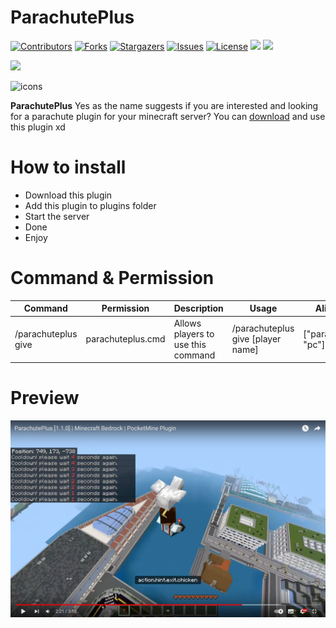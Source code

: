 
# ParachutePlus

[![Contributors](https://img.shields.io/github/contributors/pixelwhiz/ParachutePlus)](https://github.com/pixelwhiz/ParachutePlus/graphs/contributors)
[![Forks](https://img.shields.io/github/forks/pixelwhiz/ParachutePlus)](https://github.com/pixelwhiz/ParachutePlus/network/members)
[![Stargazers](https://img.shields.io/github/stars/pixelwhiz/ParachutePlus)](https://github.com/pixelwhiz/ParachutePlus/stargazers)
[![Issues](https://img.shields.io/github/issues/pixelwhiz/ParachutePlus)](https://github.com/pixelwhiz/ParachutePlus/issues)
[![License](https://img.shields.io/github/license/pixelwhiz/ParachutePlus)](https://github.com/pixelwhiz/ParachutePlus/blob/main/LICENSE)
[![](https://poggit.pmmp.io/shield.state/ParachutePlus)](https://poggit.pmmp.io/p/ParachutePlus)
[![](https://poggit.pmmp.io/shield.api/ParachutePlus)](https://poggit.pmmp.io/p/ParachutePlus)

<a href="https://poggit.pmmp.io/p/ParachutePlus"><img src="https://poggit.pmmp.io/shield.api/ParachutePlus"></a>


![icons](https://cdn-icons-png.flaticon.com/128/3163/3163735.png)

**ParachutePlus** Yes as the name suggests if you are interested and looking for a parachute plugin for your minecraft server? You can [download](https://poggit.pmmp.io/ci/pixelwhiz/ParachutePlus/~) and use this plugin xd

# How to install

 - Download this plugin
 - Add this plugin to plugins folder
 - Start the server
 - Done
 - Enjoy

# Command & Permission
| Command             | Permission        | Description                          | Usage                             | Aliases             | Default |
|---------------------|-------------------|--------------------------------------|-----------------------------------|---------------------|---------|
| /parachuteplus give | parachuteplus.cmd | Allows players to use this command   | /parachuteplus give [player name] | ["parachute", "pc"] | OP      |

# Preview

[![Preview](https://github.com/pixelwhiz/ParachutePlus/blob/master/screenshot.png?raw=true)](https://youtu.be/eagcrjbnp4w?si=XjddWtvSIhIkjKo2 "Preview")

